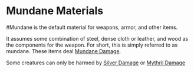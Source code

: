 # Mundane Materials
#Mundane is the default material for weapons, armor, and other items. 

It assumes some combination of steel, dense cloth or leather, and wood as the components for the weapon. For short, this is simply referred to as mundane. These items deal [Mundane Damage](../../../Damage%20Types/Mundane%20Damage.md).

Some creatures can only be harmed by [Silver Damage](../../../Damage%20Types/Silver%20Damage.md) or [Mythril Damage](../../../Damage%20Types/Mythril%20Damage.md)
